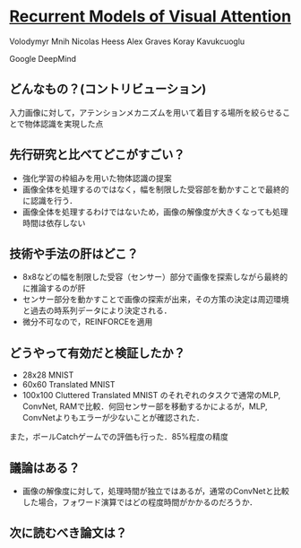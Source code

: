 # [Recurrent Models of Visual Attention](https://arxiv.org/abs/1406.6247)
Volodymyr Mnih Nicolas Heess Alex Graves Koray Kavukcuoglu

Google DeepMind
## どんなもの？(コントリビューション)
入力画像に対して，アテンションメカニズムを用いて着目する場所を絞らせることで物体認識を実現した点

## 先行研究と比べてどこがすごい？
* 強化学習の枠組みを用いた物体認識の提案
* 画像全体を処理するのではなく，幅を制限した受容部を動かすことで最終的に認識を行う．
* 画像全体を処理するわけではないため，画像の解像度が大きくなっても処理時間は依存しない

## 技術や手法の肝はどこ？
* 8x8などの幅を制限した受容（センサー）部分で画像を探索しながら最終的に推論するのが肝
* センサー部分を動かすことで画像の探索が出来，その方策の決定は周辺環境と過去の時系列データにより決定される．
* 微分不可なので，REINFORCEを適用

## どうやって有効だと検証したか？
* 28x28 MNIST
* 60x60 Translated MNIST
* 100x100 Cluttered Translated MNIST
のそれぞれのタスクで通常のMLP, ConvNet, RAMで比較．何回センサー部を移動するかによるが，MLP, ConvNetよりもエラーが少ないことが確認された．

また，ボールCatchゲームでの評価も行った．85%程度の精度

## 議論はある？
* 画像の解像度に対して，処理時間が独立ではあるが，通常のConvNetと比較した場合，フォワード演算ではどの程度時間がかかるのだろうか．

## 次に読むべき論文は？
